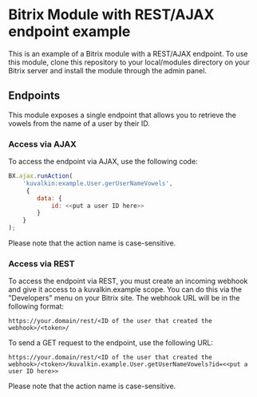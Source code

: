 # Bitrix Module with REST/AJAX endpoint example
This is an example of a Bitrix module with a REST/AJAX endpoint. To use this module, clone this repository to your local/modules directory on your Bitrix server and install the module through the admin panel.

## Endpoints
This module exposes a single endpoint that allows you to retrieve the vowels from the name of a user by their ID.

### Access via AJAX
To access the endpoint via AJAX, use the following code:

```javascript
BX.ajax.runAction(
    'kuvalkin:example.User.gerUserNameVowels',
     {
        data: {
            id: <<put a user ID here>>
        }
    }
);
```

Please note that the action name is case-sensitive.

### Access via REST

To access the endpoint via REST, you must create an incoming webhook and give it access to a kuvalkin.example scope. You can do this via the "Developers" menu on your Bitrix site. The webhook URL will be in the following format:

```
https://your.domain/rest/<ID of the user that created the webhook>/<token>/
```

To send a GET request to the endpoint, use the following URL:
```
https://your.domain/rest/<ID of the user that created the webhook>/<token>/kuvalkin.example.User.getUserNameVowels?id=<<put a user ID here>>
```

Please note that the action name is case-sensitive.
